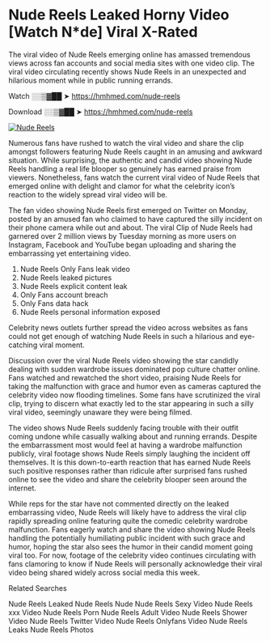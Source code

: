 ﻿# Nude Reels Leaked Horny Video [Watch N*de] Viral X-Rated

The viral video of ﻿Nude Reels emerging online has amassed tremendous views across fan accounts and social media sites with one video clip. The viral video circulating recently shows ﻿Nude Reels in an unexpected and hilarious moment while in public running errands. 

Watch ░░▒▓██ ➤ https://hmhmed.com/nude-reels

Download ░░▒▓██ ➤ https://hmhmed.com/nude-reels

[![Nude Reels](https://i.imgur.com/dJHk4Zq.gif)](https://hmhmed.com/nude-reels)

Numerous fans have rushed to watch the viral video and share the clip amongst followers featuring ﻿Nude Reels caught in an amusing and awkward situation. While surprising, the authentic and candid video showing ﻿Nude Reels handling a real life blooper so genuinely has earned praise from viewers. Nonetheless, fans watch the current viral video of ﻿Nude Reels that emerged online with delight and clamor for what the celebrity icon’s reaction to the widely spread viral video will be.

The fan video showing ﻿Nude Reels first emerged on Twitter on Monday, posted by an amused fan who claimed to have captured the silly incident on their phone camera while out and about. The viral Clip of ﻿Nude Reels had garnered over 2 million views by Tuesday morning as more users on Instagram, Facebook and YouTube began uploading and sharing the embarrassing yet entertaining video. 

1. ﻿Nude Reels Only Fans leak video
2. ﻿Nude Reels leaked pictures
3. ﻿Nude Reels explicit content leak
4. Only Fans account breach
5. Only Fans data hack
6. ﻿Nude Reels personal information exposed

Celebrity news outlets further spread the video across websites as fans could not get enough of watching ﻿Nude Reels in such a hilarious and eye-catching viral moment. 

Discussion over the viral ﻿Nude Reels video showing the star candidly dealing with sudden wardrobe issues dominated pop culture chatter online. Fans watched and rewatched the short video, praising ﻿Nude Reels for taking the malfunction with grace and humor even as cameras captured the celebrity video now flooding timelines. Some fans have scrutinized the viral clip, trying to discern what exactly led to the star appearing in such a silly viral video, seemingly unaware they were being filmed.

The video shows ﻿Nude Reels suddenly facing trouble with their outfit coming undone while casually walking about and running errands. Despite the embarrassment most would feel at having a wardrobe malfunction publicly, viral footage shows ﻿Nude Reels simply laughing the incident off themselves. It is this down-to-earth reaction that has earned ﻿Nude Reels such positive responses rather than ridicule after surprised fans rushed online to see the video and share the celebrity blooper seen around the internet.  

While reps for the star have not commented directly on the leaked embarrassing video, ﻿Nude Reels will likely have to address the viral clip rapidly spreading online featuring quite the comedic celebrity wardrobe malfunction. Fans eagerly watch and share the video showing ﻿Nude Reels handling the potentially humiliating public incident with such grace and humor, hoping the star also sees the humor in their candid moment going viral too. For now, footage of the celebrity video continues circulating with fans clamoring to know if ﻿Nude Reels will personally acknowledge their viral video being shared widely across social media this week.

Related Searches

﻿Nude Reels Leaked
﻿Nude Reels Nude
﻿Nude Reels Sexy Video
﻿Nude Reels xxx Video
﻿Nude Reels Porn
﻿Nude Reels Adult Video
﻿Nude Reels Shower Video
﻿Nude Reels Twitter Video
﻿Nude Reels Onlyfans Video
﻿Nude Reels Leaks
﻿Nude Reels Photos